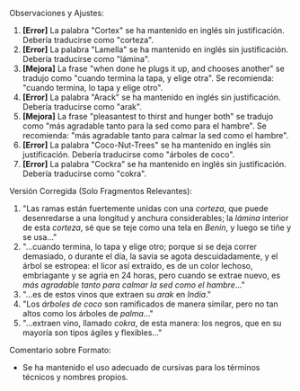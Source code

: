 Observaciones y Ajustes:

1. **[Error]** La palabra "Cortex" se ha mantenido en inglés sin justificación. Debería traducirse como "corteza".
2. **[Error]** La palabra "Lamella" se ha mantenido en inglés sin justificación. Debería traducirse como "lámina".
3. **[Mejora]** La frase "when done he plugs it up, and chooses another" se tradujo como "cuando termina la tapa, y elige otra". Se recomienda: "cuando termina, lo tapa y elige otro".
4. **[Error]** La palabra "Arack" se ha mantenido en inglés sin justificación. Debería traducirse como "arak".
5. **[Mejora]** La frase "pleasantest to thirst and hunger both" se tradujo como "más agradable tanto para la sed como para el hambre". Se recomienda: "más agradable tanto para calmar la sed como el hambre".
6. **[Error]** La palabra "Coco-Nut-Trees" se ha mantenido en inglés sin justificación. Debería traducirse como "árboles de coco".
7. **[Error]** La palabra "Cockra" se ha mantenido en inglés sin justificación. Debería traducirse como "cokra".

Versión Corregida (Solo Fragmentos Relevantes):

1. "Las ramas están fuertemente unidas con una *corteza*, que puede desenredarse a una longitud y anchura considerables; la *lámina* interior de esta *corteza*, sé que se teje como una tela en *Benin*, y luego se tiñe y se usa..."
2. "...cuando termina, lo tapa y elige otro; porque si se deja correr demasiado, o durante el día, la savia se agota descuidadamente, y el árbol se estropea: el licor así extraído, es de un color lechoso, embriagante y se agria en 24 horas, pero cuando se extrae nuevo, es *más agradable tanto para calmar la sed como el hambre*..."
3. "...es de estos vinos que extraen su *arak* en *India*."
4. "Los *árboles de coco* son ramificados de manera similar, pero no tan altos como los árboles de *palma*..."
5. "...extraen vino, llamado *cokra*, de esta manera: los negros, que en su mayoría son tipos ágiles y flexibles..."

Comentario sobre Formato:

- Se ha mantenido el uso adecuado de cursivas para los términos técnicos y nombres propios.